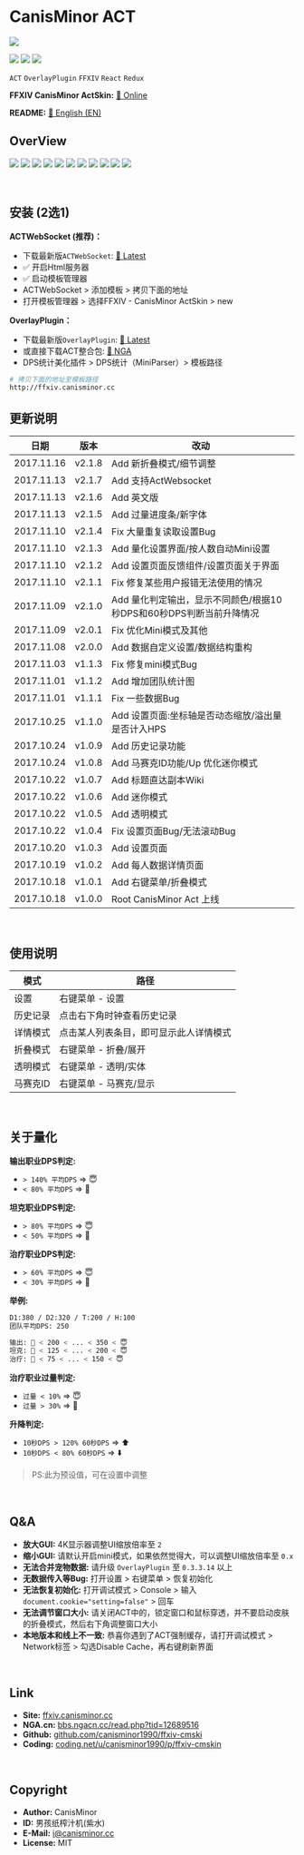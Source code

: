 
# CanisMinor ACT

![](http://qn.canisminor.cc/2017-11-14-1.png)

[![](https://img.shields.io/github/tag/canisminor1990/ffxiv-cmskin.svg)](https://github.com/canisminor1990/ffxiv-cmskin)
[![](https://img.shields.io/badge/Works%20with-ActWebsocket-green.svg)](https://github.com/ZCube/ACTWebSocket)
[![](https://img.shields.io/badge/Works%20with-OverlayPlugin-green.svg)](https://github.com/hibiyasleep/OverlayPlugin)

`ACT` `OverlayPlugin` `FFXIV` `React` `Redux`

**FFXIV CanisMinor ActSkin:** [🌱 Online](http://ffxiv.canisminor.cc)

**README:** [📙 English (EN)](en_README.md)

## OverView

![](http://qn.canisminor.cc/2017-11-14-2.png)
![](http://qn.canisminor.cc/2017-11-14-3.png)
![](http://qn.canisminor.cc/2017-11-14-4.png)
![](http://qn.canisminor.cc/2017-11-14-5.png)
![](http://qn.canisminor.cc/2017-11-16-12.png)
![](http://qn.canisminor.cc/2017-11-14-6.png)
![](http://qn.canisminor.cc/2017-11-16-13.png)
![](http://qn.canisminor.cc/2017-11-14-7.png)
![](http://qn.canisminor.cc/2017-11-14-8.png)
![](http://qn.canisminor.cc/2017-11-14-9.png)
![](http://qn.canisminor.cc/2017-11-14-10.png)

<br />

## 安装 (2选1)

**ACTWebSocket (推荐)：**
- 下载最新版`ACTWebSocket`: [🔗 Latest](https://github.com/ZCube/ACTWebSocket/releases)
- ✅ 开启Html服务器
- ✅ 启动模板管理器
- ACTWebSocket > 添加模板 > 拷贝下面的地址
- 打开模板管理器 > 选择FFXIV - CanisMinor ActSkin > new

**OverlayPlugin：**
- 下载最新版`OverlayPlugin`: [🔗 Latest](https://github.com/hibiyasleep/OverlayPlugin/releases)
- 或直接下载ACT整合包: [🔗 NGA](http://bbs.ngacn.cc/read.php?tid=12526945)
- DPS统计美化插件 > DPS统计（MiniParser）> 模板路径

```sh
# 拷贝下面的地址至模板路径
http://ffxiv.canisminor.cc
```






## 更新说明

|日期|版本|改动|
|---|---|---|
|2017.11.16|v2.1.8|Add 新折叠模式/细节调整|
|2017.11.13|v2.1.7|Add 支持ActWebsocket|
|2017.11.13|v2.1.6|Add 英文版|
|2017.11.13|v2.1.5|Add 过量进度条/新字体|
|2017.11.10|v2.1.4|Fix 大量重复读取设置Bug|
|2017.11.10|v2.1.3|Add 量化设置界面/按人数自动Mini设置|
|2017.11.10|v2.1.2|Add 设置页面反馈组件/设置页面关于界面|
|2017.11.10|v2.1.1|Fix 修复某些用户报错无法使用的情况|
|2017.11.09|v2.1.0|Add 量化判定输出，显示不同颜色/根据10秒DPS和60秒DPS判断当前升降情况|
|2017.11.09|v2.0.1|Fix 优化Mini模式及其他|
|2017.11.08|v2.0.0|Add 数据自定义设置/数据结构重构|
|2017.11.03|v1.1.3|Fix 修复mini模式Bug|
|2017.11.01|v1.1.2|Add 增加团队统计图|
|2017.11.01|v1.1.1|Fix 一些数据Bug|
|2017.10.25|v1.1.0|Add 设置页面:坐标轴是否动态缩放/溢出量是否计入HPS|
|2017.10.24|v1.0.9|Add 历史记录功能|
|2017.10.24|v1.0.8|Add 马赛克ID功能/Up 优化迷你模式|
|2017.10.22|v1.0.7|Add 标题直达副本Wiki|
|2017.10.22|v1.0.6|Add 迷你模式|
|2017.10.22|v1.0.5|Add 透明模式|
|2017.10.22|v1.0.4|Fix 设置页面Bug/无法滚动Bug|
|2017.10.20|v1.0.3|Add 设置页面|
|2017.10.19|v1.0.2|Add 每人数据详情页面|
|2017.10.18|v1.0.1|Add 右键菜单/折叠模式|
|2017.10.18|v1.0.0|Root CanisMinor Act 上线|

<br />

## 使用说明

|模式|路径|
|---|---|
|设置|右键菜单 - 设置|
|历史记录|点击右下角时钟查看历史记录|
|详情模式|点击某人列表条目，即可显示此人详情模式|
|折叠模式|右键菜单 - 折叠/展开|
|透明模式|右键菜单 - 透明/实体|
|马赛克ID|右键菜单 - 马赛克/显示|

<br />

## 关于量化

**输出职业DPS判定:**
- `> 140% 平均DPS` => 😇
- `< 80% 平均DPS` => 👿

**坦克职业DPS判定:**
- `> 80% 平均DPS` => 😇
- `< 50% 平均DPS` => 👿

**治疗职业DPS判定:**
- `> 60% 平均DPS` => 😇
- `< 30% 平均DPS` => 👿

**举例:**
```sh
D1:380 / D2:320 / T:200 / H:100
团队平均DPS: 250

输出: 👿 < 200 < ... < 350 < 😇
坦克: 👿 < 125 < ... < 200 < 😇
治疗: 👿 < 75 < ... < 150 < 😇
```

**治疗职业过量判定:**
- `过量 < 10%` => 😇
- `过量 > 30%` => 👿

**升降判定:**
- `10秒DPS > 120% 60秒DPS` => ⬆️
- `10秒DPS < 80% 60秒DPS` => ⬇️

> PS:此为预设值，可在设置中调整

<br />

## Q&A

- **放大GUI:** 4K显示器调整UI缩放倍率至 `2`
- **缩小GUI:** 请默认开启mini模式，如果依然觉得大，可以调整UI缩放倍率至 `0.x`
- **无法合并宠物数据:** 请升级 `OverlayPlugin` 至 `0.3.3.14` 以上
- **无数据传入等Bug:** 打开设置 > 右键菜单 > 恢复初始化
- **无法恢复初始化:** 打开调试模式 > Console > 输入`document.cookie="setting=false"` > 回车
- **无法调节窗口大小:** 请关闭ACT中的，锁定窗口和鼠标穿透，并不要启动皮肤的折叠模式，然后右下角调整窗口大小
- **本地版本和线上不一致:** 恭喜你遇到了ACT强制缓存，请打开调试模式 > Network标签 > 勾选Disable Cache，再右键刷新界面

<br />

## Link

- **Site:** [ffxiv.canisminor.cc](https://ffxiv.canisminor.cc)
- **NGA.cn:** [bbs.ngacn.cc/read.php?tid=12689516](http://bbs.ngacn.cc/read.php?tid=12689516)
- **Github:** [github.com/canisminor1990/ffxiv-cmski](https://github.com/canisminor1990/ffxiv-cmskin)
- **Coding:** [coding.net/u/canisminor1990/p/ffxiv-cmskin](https://coding.net/u/canisminor1990/p/ffxiv-cmskin)

<br />

## Copyright

- **Author:** CanisMinor
- **ID:** 男孩纸榨汁机(紫水)
- **E-Mail:** <i@canisminor.cc>
- **License:** MIT




